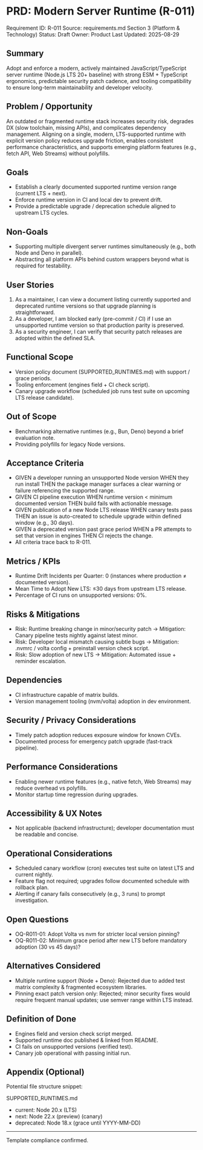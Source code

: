 # PRD: Modern Server Runtime (R-011)

Requirement ID: R-011
Source: requirements.md Section 3 (Platform & Technology)
Status: Draft
Owner: Product
Last Updated: 2025-08-29

## Summary

Adopt and enforce a modern, actively maintained JavaScript/TypeScript server runtime (Node.js LTS 20+ baseline) with strong ESM + TypeScript ergonomics, predictable security patch cadence, and tooling compatibility to ensure long-term maintainability and developer velocity.

## Problem / Opportunity

An outdated or fragmented runtime stack increases security risk, degrades DX (slow toolchain, missing APIs), and complicates dependency management. Aligning on a single, modern, LTS-supported runtime with explicit version policy reduces upgrade friction, enables consistent performance characteristics, and supports emerging platform features (e.g., fetch API, Web Streams) without polyfills.

## Goals

- Establish a clearly documented supported runtime version range (current LTS + next).
- Enforce runtime version in CI and local dev to prevent drift.
- Provide a predictable upgrade / deprecation schedule aligned to upstream LTS cycles.

## Non-Goals

- Supporting multiple divergent server runtimes simultaneously (e.g., both Node and Deno in parallel).
- Abstracting all platform APIs behind custom wrappers beyond what is required for testability.

## User Stories

1. As a maintainer, I can view a document listing currently supported and deprecated runtime versions so that upgrade planning is straightforward.
2. As a developer, I am blocked early (pre-commit / CI) if I use an unsupported runtime version so that production parity is preserved.
3. As a security engineer, I can verify that security patch releases are adopted within the defined SLA.

## Functional Scope

- Version policy document (SUPPORTED_RUNTIMES.md) with support / grace periods.
- Tooling enforcement (engines field + CI check script).
- Canary upgrade workflow (scheduled job runs test suite on upcoming LTS release candidate).

## Out of Scope

- Benchmarking alternative runtimes (e.g., Bun, Deno) beyond a brief evaluation note.
- Providing polyfills for legacy Node versions.

## Acceptance Criteria

- GIVEN a developer running an unsupported Node version WHEN they run install THEN the package manager surfaces a clear warning or failure referencing the supported range.
- GIVEN CI pipeline execution WHEN runtime version < minimum documented version THEN build fails with actionable message.
- GIVEN publication of a new Node LTS release WHEN canary tests pass THEN an issue is auto-created to schedule upgrade within defined window (e.g., 30 days).
- GIVEN a deprecated version past grace period WHEN a PR attempts to set that version in engines THEN CI rejects the change.
- All criteria trace back to R-011.

## Metrics / KPIs

- Runtime Drift Incidents per Quarter: 0 (instances where production ≠ documented version).
- Mean Time to Adopt New LTS: ≤30 days from upstream LTS release.
- Percentage of CI runs on unsupported versions: 0%.

## Risks & Mitigations

- Risk: Runtime breaking change in minor/security patch → Mitigation: Canary pipeline tests nightly against latest minor.
- Risk: Developer local mismatch causing subtle bugs → Mitigation: .nvmrc / volta config + preinstall version check script.
- Risk: Slow adoption of new LTS → Mitigation: Automated issue + reminder escalation.

## Dependencies

- CI infrastructure capable of matrix builds.
- Version management tooling (nvm/volta) adoption in dev environment.

## Security / Privacy Considerations

- Timely patch adoption reduces exposure window for known CVEs.
- Documented process for emergency patch upgrade (fast-track pipeline).

## Performance Considerations

- Enabling newer runtime features (e.g., native fetch, Web Streams) may reduce overhead vs polyfills.
- Monitor startup time regression during upgrades.

## Accessibility & UX Notes

- Not applicable (backend infrastructure); developer documentation must be readable and concise.

## Operational Considerations

- Scheduled canary workflow (cron) executes test suite on latest LTS and current nightly.
- Feature flag not required; upgrades follow documented schedule with rollback plan.
- Alerting if canary fails consecutively (e.g., 3 runs) to prompt investigation.

## Open Questions

- OQ-R011-01: Adopt Volta vs nvm for stricter local version pinning?
- OQ-R011-02: Minimum grace period after new LTS before mandatory adoption (30 vs 45 days)?

## Alternatives Considered

- Multiple runtime support (Node + Deno): Rejected due to added test matrix complexity & fragmented ecosystem libraries.
- Pinning exact patch version only: Rejected; minor security fixes would require frequent manual updates; use semver range within LTS instead.

## Definition of Done

- Engines field and version check script merged.
- Supported runtime doc published & linked from README.
- CI fails on unsupported versions (verified test).
- Canary job operational with passing initial run.

## Appendix (Optional)

Potential file structure snippet:

SUPPORTED_RUNTIMES.md

- current: Node 20.x (LTS)
- next: Node 22.x (preview) (canary)
- deprecated: Node 18.x (grace until YYYY-MM-DD)

---
Template compliance confirmed.
